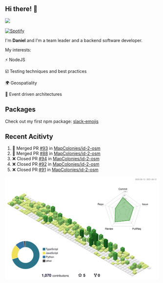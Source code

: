 ## Hi there! 👋

<p>
  <img src="https://github-readme-stats.vercel.app/api?username=syncush&theme=tokyonight">
</p>

[![Spotify](https://novatorem-rust.vercel.app/api/spotify)](https://open.spotify.com/user/syncush)

I'm **Daniel** and I'm a team leader and a backend software developer.

My interests:

⚡ NodeJS

☑️ Testing techniques and best practices

🌍 Geospatiality

🧠 Event driven architectures

## Packages
Check out my first npm package: [slack-emojis](https://www.npmjs.com/package/slack-emojis)

## Recent Acitivty
<!--START_SECTION:activity-->
1. 🎉 Merged PR [#93](https://github.com/MapColonies/id-2-osm/pull/93) in [MapColonies/id-2-osm](https://github.com/MapColonies/id-2-osm)
2. 🎉 Merged PR [#88](https://github.com/MapColonies/id-2-osm/pull/88) in [MapColonies/id-2-osm](https://github.com/MapColonies/id-2-osm)
3. ❌ Closed PR [#94](https://github.com/MapColonies/id-2-osm/pull/94) in [MapColonies/id-2-osm](https://github.com/MapColonies/id-2-osm)
4. ❌ Closed PR [#92](https://github.com/MapColonies/id-2-osm/pull/92) in [MapColonies/id-2-osm](https://github.com/MapColonies/id-2-osm)
5. ❌ Closed PR [#91](https://github.com/MapColonies/id-2-osm/pull/91) in [MapColonies/id-2-osm](https://github.com/MapColonies/id-2-osm)
<!--END_SECTION:activity-->

![contrib](./profile-3d-contrib/profile-green-animate.svg)
